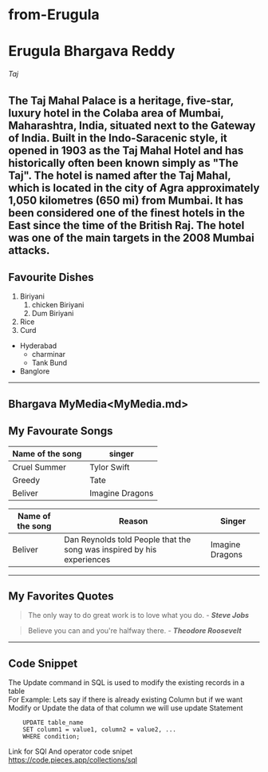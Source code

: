 # from-Erugula
# Erugula Bhargava Reddy
###### Taj

The Taj Mahal Palace is a heritage, five-star, luxury hotel in the Colaba area of Mumbai, Maharashtra, India, situated next to the Gateway of India. Built in the Indo-Saracenic style, it opened in 1903 as the Taj Mahal Hotel and has historically often been known simply as "The Taj". **The hotel is named after the Taj Mahal, which is located in the city of Agra approximately 1,050 kilometres (650 mi) from Mumbai.** It has been considered one of the finest hotels in the East since the time of the British Raj. The hotel was one of the main targets in the 2008 Mumbai attacks.
---

Favourite Dishes
---
1. Biriyani
    1. chicken Biriyani
    2. Dum Biriyani
2. Rice
5. Curd

* Hyderabad
    * charminar
    * Tank Bund
* Banglore

-------

Bhargava MyMedia<MyMedia.md>
----
My Favourate Songs
---
|Name of the song  |singer         |
|------------------|---------------|
|Cruel Summer      |Tylor Swift    |
|Greedy            |Tate           |
|Beliver           |Imagine Dragons|

|Name of the song  |Reason                                                                |Singer         |
|------------------|----------------------------------------------------------------------|---------------|
|Beliver           |Dan Reynolds told People that the song was inspired by his experiences|Imagine Dragons|

-----
My Favorites Quotes
----

> The only way to do great work is to love what you do. - ***Steve Jobs***

> Believe you can and you're halfway there. - ***Theodore Roosevelt***

------
Code Snippet
------
The Update command in SQL is used to modify the existing records in a table<br>
For Example:
Lets say if there is already existing Column but if we want Modify or Update the data of that column we will use 
update Statement

```
    UPDATE table_name
    SET column1 = value1, column2 = value2, ...
    WHERE condition;
```
Link for SQl And operator code snipet <https://code.pieces.app/collections/sql>




